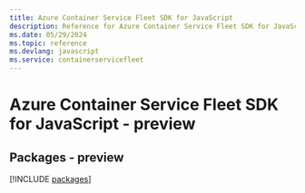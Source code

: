 ```yaml
---
title: Azure Container Service Fleet SDK for JavaScript
description: Reference for Azure Container Service Fleet SDK for JavaScript
ms.date: 05/29/2024
ms.topic: reference
ms.devlang: javascript
ms.service: containerservicefleet
---
```

# Azure Container Service Fleet SDK for JavaScript - preview
## Packages - preview
[!INCLUDE [packages](container-service-fleet-index.md)]